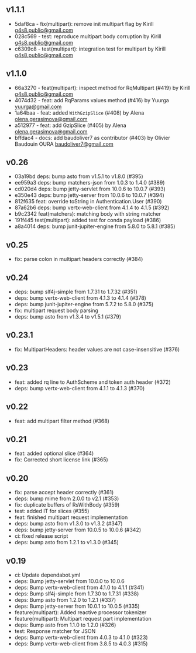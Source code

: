 ## v1.1.1

 - 5daf8ca - fix(multipart): remove init multipart flag
   by Kirill <g4s8.public@gmail.com>
 - 028c569 - test: reproduce multipart body corruption
   by Kirill <g4s8.public@gmail.com>
 - c6309c8 - test(multipart): integration test for multipart
   by Kirill <g4s8.public@gmail.com>

## v1.1.0

 - 66a3270 - feat(multipart): inspect method for RqMultipart (#419)
   by Kirill <g4s8.public@gmail.com>
 - 4074d32 - feat: add RqParams values method (#416)
   by Yuurga <yuurga@gmail.com>
 - 1a64baa - feat: added `WithGzipSlice` (#408)
   by Alena <olena.gerasimova@gmail.com>
 - a512977 - feat: add GzipSlice (#405)
   by Alena <olena.gerasimova@gmail.com>
 - bffdac4 - docs: add baudoliver7 as contributor (#403)
   by Olivier Baudouin OURA <baudoliver7@gmail.com>

## v0.26

 - 03a19bd deps: bump asto from v1.5.1 to v1.8.0 (#395)
 - ee959a3 deps: bump matchers-json from 1.0.3 to 1.4.0 (#389)
 - cd020d4 deps: bump jetty-servlet from 10.0.6 to 10.0.7 (#393)
 - e350e43 deps: bump jetty-server from 10.0.6 to 10.0.7 (#394)
 - 812f635 feat: override toString in Authentication.User (#390)
 - 87a62b6 deps: bump vertx-web-client from 4.1.4 to 4.1.5 (#392)
 - b9c2342 feat(matchers): matching body with string matcher
 - 191f445 test(multipart): added test for conda payload (#386)
 - a8a4014 deps: bump junit-jupiter-engine from 5.8.0 to 5.8.1 (#385)

## v0.25

 - fix: parse colon in multipart headers correctly (#384)

## v0.24

 - deps: bump slf4j-simple from 1.7.31 to 1.7.32 (#351)
 - deps: bump vertx-web-client from 4.1.3 to 4.1.4 (#378)
 - deps: bump junit-jupiter-engine from 5.7.2 to 5.8.0 (#375)
 - fix: multipart request body parsing
 - deps: bump asto from v1.3.4 to v1.5.1 (#379)

## v0.23.1

 - fix: MultipartHeaders: header values are not case-insensitive (#376) 

## v0.23

 - feat: added rq line to AuthScheme and token auth header (#372) 
 - deps: bump vertx-web-client from 4.1.1 to 4.1.3 (#370)

## v0.22

 - feat: add multipart filter method (#368)

## v0.21

 - feat: added optional slice (#364)
 - fix: Corrected short license link (#365)

## v0.20

 - fix: parse accept header correctly (#361)
 - deps: bump mime from 2.0.0 to v2.1 (#353)
 - fix: duplicate buffers of RsWithBody (#359)
 - test: added IT for slices (#355)
 - feat: finished multipart request implementation
 - deps: bump asto from v1.3.0 to v1.3.2 (#347)
 - deps: bump jetty-server from 10.0.5 to 10.0.6 (#342)
 - ci: fixed release script
 - deps: bump asto from 1.2.1 to v1.3.0 (#345)

## v0.19

 - ci: Update dependabot.yml
 - deps: Bump jetty-servlet from 10.0.0 to 10.0.6
 - deps: Bump vertx-web-client from 4.1.0 to 4.1.1 (#341)
 - deps: Bump slf4j-simple from 1.7.30 to 1.7.31 (#338)
 - deps: Bump asto from 1.2.0 to 1.2.1 (#337)
 - deps: Bump jetty-server from 10.0.1 to 10.0.5 (#335)
 - feature(multipart): Added reactive processor tokenizer
 - feature(multipart): Multipart request part implementation
 - deps: Bump asto from 1.1.0 to 1.2.0 (#326)
 - test: Response matcher for JSON
 - deps: Bump vertx-web-client from 4.0.3 to 4.1.0 (#323)
 - deps: Bump vertx-web-client from 3.8.5 to 4.0.3 (#315)
